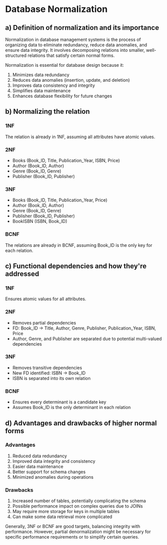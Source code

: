 # Database Normalization

## a) Definition of normalization and its importance

Normalization in database management systems is the process of organizing data to eliminate redundancy, reduce data anomalies, and ensure data integrity. It involves decomposing relations into smaller, well-structured relations that satisfy certain normal forms.

Normalization is essential for database design because it:

1. Minimizes data redundancy
2. Reduces data anomalies (insertion, update, and deletion)
3. Improves data consistency and integrity
4. Simplifies data maintenance
5. Enhances database flexibility for future changes

## b) Normalizing the relation

### 1NF
The relation is already in 1NF, assuming all attributes have atomic values.

### 2NF
- Books (Book_ID, Title, Publication_Year, ISBN, Price)
- Author (Book_ID, Author)
- Genre (Book_ID, Genre)
- Publisher (Book_ID, Publisher)

### 3NF
- Books (Book_ID, Title, Publication_Year, Price)
- Author (Book_ID, Author)
- Genre (Book_ID, Genre)
- Publisher (Book_ID, Publisher)
- BookISBN (ISBN, Book_ID)

### BCNF
The relations are already in BCNF, assuming Book_ID is the only key for each relation.

## c) Functional dependencies and how they're addressed

### 1NF
Ensures atomic values for all attributes.

### 2NF
- Removes partial dependencies
- FD: Book_ID → Title, Author, Genre, Publisher, Publication_Year, ISBN, Price
- Author, Genre, and Publisher are separated due to potential multi-valued dependencies

### 3NF
- Removes transitive dependencies
- New FD identified: ISBN → Book_ID
- ISBN is separated into its own relation

### BCNF
- Ensures every determinant is a candidate key
- Assumes Book_ID is the only determinant in each relation

## d) Advantages and drawbacks of higher normal forms

### Advantages
1. Reduced data redundancy
2. Improved data integrity and consistency
3. Easier data maintenance
4. Better support for schema changes
5. Minimized anomalies during operations

### Drawbacks
1. Increased number of tables, potentially complicating the schema
2. Possible performance impact on complex queries due to JOINs
3. May require more storage for keys in multiple tables
4. Can make some data retrieval more complicated

Generally, 3NF or BCNF are good targets, balancing integrity with performance. However, partial denormalization might be necessary for specific performance requirements or to simplify certain queries.